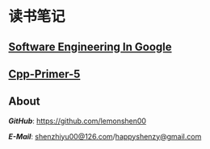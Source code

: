# 读书笔记

## [Software Engineering In Google](https://github.com/lemonshen00/reading-record/blob/main/swe-book/)

## [Cpp-Primer-5](https://github.com/lemonshen00/reading-record/blob/main/cpp-primer-5/)

## About

***GitHub***: https://github.com/lemonshen00

***E-Mail***: shenzhiyu00@126.com/happyshenzy@gmail.com

